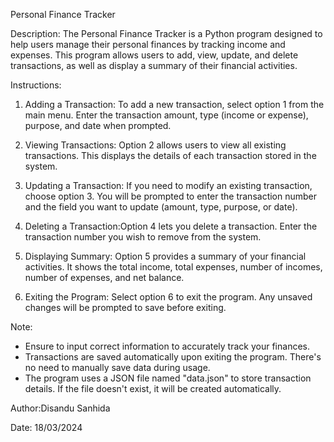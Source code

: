 Personal Finance Tracker



Description:
The Personal Finance Tracker is a Python program designed to help users manage their personal finances by tracking income and expenses. This program allows users to add, view, update, and delete transactions, as well as display a summary of their financial activities.



Instructions:
1. Adding a Transaction: To add a new transaction, select option 1 from the main menu. Enter the transaction amount, type (income or expense), purpose, and date when prompted.

2. Viewing Transactions: Option 2 allows users to view all existing transactions. This displays the details of each transaction stored in the system.

3. Updating a Transaction: If you need to modify an existing transaction, choose option 3. You will be prompted to enter the transaction number and the field you want to update (amount, type, purpose, or date).

4. Deleting a Transaction:Option 4 lets you delete a transaction. Enter the transaction number you wish to remove from the system.

5. Displaying Summary: Option 5 provides a summary of your financial activities. It shows the total income, total expenses, number of incomes, number of expenses, and net balance.

6. Exiting the Program: Select option 6 to exit the program. Any unsaved changes will be prompted to save before exiting.


Note:
- Ensure to input correct information to accurately track your finances.
- Transactions are saved automatically upon exiting the program. There's no need to manually save data during usage.
- The program uses a JSON file named "data.json" to store transaction details. If the file doesn't exist, it will be created automatically.


Author:Disandu Sanhida

Date: 18/03/2024